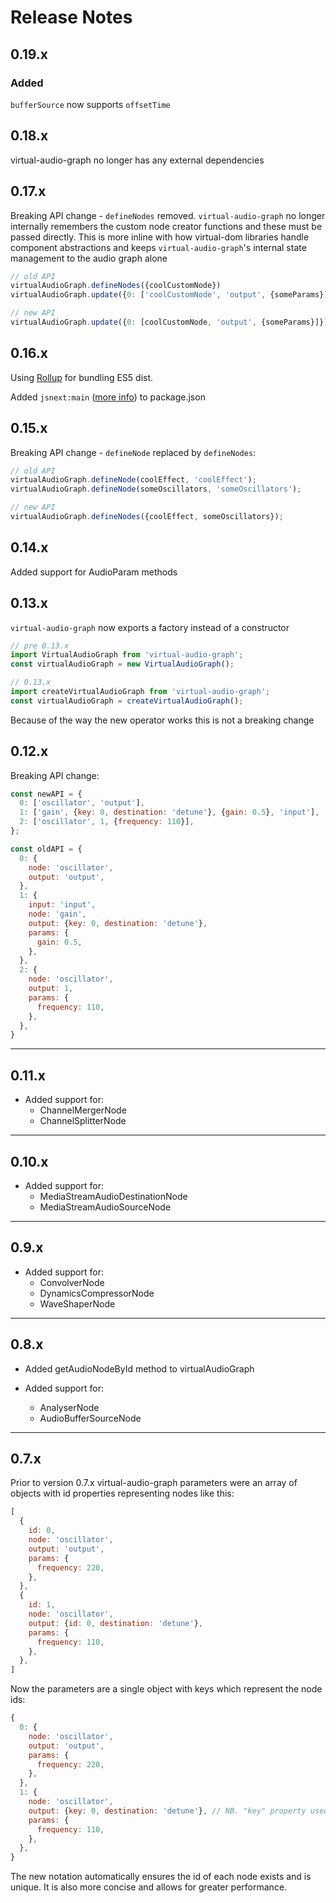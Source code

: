 # Release Notes

## 0.19.x

### Added

`bufferSource` now supports `offsetTime`

## 0.18.x

virtual-audio-graph no longer has any external dependencies

## 0.17.x

Breaking API change - `defineNodes` removed. `virtual-audio-graph` no longer internally remembers the custom node creator functions and these must be passed directly. This is more inline with how virtual-dom libraries handle component abstractions and keeps `virtual-audio-graph`'s internal state management to the audio graph alone

```javascript
// old API
virtualAudioGraph.defineNodes({coolCustomNode})
virtualAudioGraph.update({0: ['coolCustomNode', 'output', {someParams}]})
```

```javascript
// new API
virtualAudioGraph.update({0: [coolCustomNode, 'output', {someParams}]})
```

## 0.16.x

Using [Rollup](https://github.com/rollup/rollup) for bundling ES5 dist.

Added `jsnext:main` ([more info](https://github.com/rollup/rollup/wiki/jsnext:main)) to package.json

## 0.15.x

Breaking API change - `defineNode` replaced by `defineNodes`:

```javascript
// old API
virtualAudioGraph.defineNode(coolEffect, 'coolEffect');
virtualAudioGraph.defineNode(someOscillators, 'someOscillators');
```

```javascript
// new API
virtualAudioGraph.defineNodes({coolEffect, someOscillators});
```

## 0.14.x

Added support for AudioParam methods

## 0.13.x

`virtual-audio-graph` now exports a factory instead of a constructor


```javascript
// pre 0.13.x
import VirtualAudioGraph from 'virtual-audio-graph';
const virtualAudioGraph = new VirtualAudioGraph();
```


```javascript
// 0.13.x
import createVirtualAudioGraph from 'virtual-audio-graph';
const virtualAudioGraph = createVirtualAudioGraph();
```

Because of the way the new operator works this is not a breaking change

## 0.12.x

Breaking API change:

```javascript
const newAPI = {
  0: ['oscillator', 'output'],
  1: ['gain', {key: 0, destination: 'detune'}, {gain: 0.5}, 'input'],
  2: ['oscillator', 1, {frequency: 110}],
};
```

```javascript
const oldAPI = {
  0: {
    node: 'oscillator',
    output: 'output',
  },
  1: {
    input: 'input',
    node: 'gain',
    output: {key: 0, destination: 'detune'},
    params: {
      gain: 0.5,
    },
  },
  2: {
    node: 'oscillator',
    output: 1,
    params: {
      frequency: 110,
    },
  },
}
```

___

## 0.11.x

- Added support for:
  - ChannelMergerNode
  - ChannelSplitterNode

___

## 0.10.x

- Added support for:
  - MediaStreamAudioDestinationNode
  - MediaStreamAudioSourceNode

___

## 0.9.x

- Added support for:
  - ConvolverNode
  - DynamicsCompressorNode
  - WaveShaperNode

___

## 0.8.x

- Added getAudioNodeById method to virtualAudioGraph

- Added support for:
  - AnalyserNode
  - AudioBufferSourceNode

___

## 0.7.x

Prior to version 0.7.x virtual-audio-graph parameters were an array of objects with id properties representing nodes like this:

```javascript
[
  {
    id: 0,
    node: 'oscillator',
    output: 'output',
    params: {
      frequency: 220,
    },
  },
  {
    id: 1,
    node: 'oscillator',
    output: {id: 0, destination: 'detune'},
    params: {
      frequency: 110,
    },
  },
]
```

Now the parameters are a single object with keys which represent the node ids:

```javascript
{
  0: {
    node: 'oscillator',
    output: 'output',
    params: {
      frequency: 220,
    },
  },
  1: {
    node: 'oscillator',
    output: {key: 0, destination: 'detune'}, // NB. "key" property used to be "id"
    params: {
      frequency: 110,
    },
  },
}
```

The new notation automatically ensures the id of each node exists and is unique. It is also more concise and allows for greater performance.
